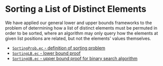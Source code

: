 Sorting a List of Distinct Elements
========================================================

We have applied our general lower and upper bounds frameworks to the
problem of determining how a list of distinct elements must be
permuted in order to be sorted, where an algorithm may only query how
the elements at given list positions are related, but not the elements'
values themselves.

* [`SortingProb.ec` - definition of sorting problem](SortingProb.ec)
* [`SortingLB.ec` - lower bound proof](SortingLB.ec)
* [`SortingUB.ec` - upper bound proof for binary search algorithm](SortingUB.ec)
